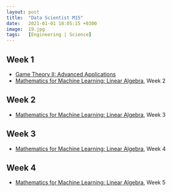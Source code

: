 ```yaml
---
layout: post
title:  "Data Scientist M15"
date:   2021-01-01 18:05:15 +0300
image:  19.jpg
tags:   [Engineering | Science]
---
```

## Week 1
- [Game Theory II: Advanced Applications](https://click.linksynergy.com/deeplink?id=ZbA30aiKocg&mid=40328&murl=https%3A%2F%2Fwww.coursera.org%2Flearn%2Fgame-theory-2)
- [Mathematics for Machine Learning: Linear Algebra](https://www.coursera.org/learn/linear-algebra-machine-learning?ranMID=40328&ranEAID=ZbA30aiKocg&ranSiteID=ZbA30aiKocg-W.L3UKJ6N6zuunXxSWzLCw&siteID=ZbA30aiKocg-W.L3UKJ6N6zuunXxSWzLCw&utm_content=10&utm_medium=partners&utm_source=linkshare&utm_campaign=ZbA30aiKocg#syllabus), Week 2
## Week 2
- [Mathematics for Machine Learning: Linear Algebra](https://www.coursera.org/learn/linear-algebra-machine-learning?ranMID=40328&ranEAID=ZbA30aiKocg&ranSiteID=ZbA30aiKocg-W.L3UKJ6N6zuunXxSWzLCw&siteID=ZbA30aiKocg-W.L3UKJ6N6zuunXxSWzLCw&utm_content=10&utm_medium=partners&utm_source=linkshare&utm_campaign=ZbA30aiKocg#syllabus), Week 3

## Week 3
- [Mathematics for Machine Learning: Linear Algebra](https://www.coursera.org/learn/linear-algebra-machine-learning?ranMID=40328&ranEAID=ZbA30aiKocg&ranSiteID=ZbA30aiKocg-W.L3UKJ6N6zuunXxSWzLCw&siteID=ZbA30aiKocg-W.L3UKJ6N6zuunXxSWzLCw&utm_content=10&utm_medium=partners&utm_source=linkshare&utm_campaign=ZbA30aiKocg#syllabus), Week 4

## Week 4
- [Mathematics for Machine Learning: Linear Algebra](https://www.coursera.org/learn/linear-algebra-machine-learning?ranMID=40328&ranEAID=ZbA30aiKocg&ranSiteID=ZbA30aiKocg-W.L3UKJ6N6zuunXxSWzLCw&siteID=ZbA30aiKocg-W.L3UKJ6N6zuunXxSWzLCw&utm_content=10&utm_medium=partners&utm_source=linkshare&utm_campaign=ZbA30aiKocg#syllabus), Week 5


[jekyll-docs]: https://jekyllrb.com/docs/home
[jekyll-gh]:   https://github.com/jekyll/jekyll
[jekyll-talk]: https://talk.jekyllrb.com/
